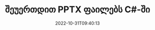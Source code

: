 ---
############################# Static ############################
layout: "auto-gen-merger"
date: 2022-10-31T09:40:13
draft: false
otherformats: vdx vsdm vsdx vssm vssx vstm vstx vsx vtx xlam xls xlsb xlsm xlsx xlt xltm

############################# Head ############################
head_title: "შეუერთდით PPTX ფაილებს C#-ში | PPTX შერწყმა"
head_description: "შეუერთეთ რამდენიმე PPTX ფაილი ერთ ფაილში C# .NET დოკუმენტების შერწყმის API-ს გამოყენებით. შეუერთდით კონკრეტულ გვერდებს ან გვერდების დიაპაზონს სხვადასხვა დოკუმენტიდან ერთ დოკუმენტამდე."

############################# Header ############################
title: "შეუერთდით PPTX ფაილებს C#-ში"
description: "შეუერთდით PPTX-ს .NET კოდის რამდენიმე ხაზით."
bg_image: "https://cms.admin.containerize.com/templates/aspose/App_Themes/V3/images/bg/header1.png"
bg_overlay: false
button:
    enable: true
    icon: "fas fa-arrow-down"
    label: "ჩამოტვირთეთ უფასო საცდელი"
    link: "https://downloads.groupdocs.com/merger/net"

############################# SubMenu ############################
submenu:
    enable: true

    left:
        img_alt: "GroupDocs.Merger for .NET"
        image: "https://cms.admin.containerize.com/templates/groupdocs/images/product-logos/90x90-noborder/groupdocs-merger-net.png"
        product: "GroupDocs.Merger"
        platform: ".NET"

    middle:
        button:

            # button loop
            - link: "https://apireference.groupdocs.com/merger/net"
              text: "API მითითება"

            # button loop
            - link: "https://github.com/groupdocs-merger"
              text: "კოდის მაგალითები"

            # button loop
            - link: "https://products.groupdocs.app/merger/family"
              text: "ცოცხალი დემო"

            # button loop
            - link: "https://purchase.groupdocs.com/pricing/merger/net"
              text: "ფასი"

    right:
        link_download: "https://downloads.groupdocs.com/merger"
        link_learn: "https://docs.groupdocs.com/merger/net"
        link_buy: "https://purchase.groupdocs.com"

############################# About ############################
about:
    enable: true
    title: "GroupDocs.Merger for .NET API-ს შესახებ"
    content: |
        [GroupDocs.Merger for .NET](/ka/merger/net/) უზრუნველყოფს მოსახერხებელ გადაწყვეტას მრავალი PDF-ის, Microsoft Office-ის (Word, Excel, PowerPoint, OneNote), OpenDocument-ის, HTML-ის, სურათების და შესაერთებლად. ბევრი სხვა დოკუმენტი ერთ ფაილში .NET აპლიკაციებში. GroupDocs.Merger დაზოგავთ დიდ ძალისხმევას, რადგან თქვენ გაქვთ უფლება შეუერთდეთ PPTX დოკუმენტებს - არ არის საჭირო მესამე მხარის პროგრამული უზრუნველყოფის, დესკტოპის აპლიკაციების ან დანამატების დაყენება. ახლა ზედმეტია დროის დაკარგვა და ფაილების ხელით შეერთება! GroupDocs-ის მისიაა საუკეთესო ხარისხის უზრუნველყოფა და დოკუმენტების დამუშავების სამუშაოების გამარტივება.
        
        GroupDocs.Merger API არის სწორი არჩევანი კორპორატიული გადაწყვეტილებებისთვის, რომლებიც საჭიროებენ ფაილების შეერთების ფუნქციებს. ეს API-ები კარგად არის მხარდაჭერილი ყველა ძირითად ოპერაციულ სისტემასა და პლატფორმაზე, მათ შორის {{Runtime}}.

############################# Steps ############################
steps:
    enable: true
    title_left: "როგორ შეუერთდეთ რამდენიმე PPTX ფაილს"
    content_left: |
        [GroupDocs.Merger for .NET](/ka/merger/net/) უადვილებს .NET დეველოპერებს შეუერთონ ორი ან მეტი PPTX ფაილი თავიანთ აპლიკაციებში. რამდენიმე მარტივი ნაბიჯი.
        
        * შექმენით **Merger**-ის ახალი ეგზემპლარი და გადაიტანეთ წყაროს დოკუმენტის გზა კონსტრუქტორის პარამეტრად.
        * დარეკეთ **Join** **Merger** კლასში და გაიარეთ მეორე წყაროს დოკუმენტის გზა.
        * დარეკეთ **Save** **Merger** კლასის გაერთიანებული დოკუმენტის შესანახად.

    title_right: "სისტემის მოთხოვნები"
    content_right: |
        GroupDocs.Merger for .NET API-ები მხარდაჭერილია ყველა ძირითად პლატფორმაზე და ოპერაციულ სისტემაზე. ქვემოთ მოცემული კოდის შესრულებამდე, დარწმუნდით, რომ თქვენს სისტემაში დაინსტალირებული გაქვთ შემდეგი წინაპირობები.

        * ოპერაციული სისტემები: Microsoft Windows, Linux, MacOS
        * განვითარების გარემო: Visual Studio, Xamarin, MonoDevelop
        * ჩარჩოები: .NET Framework, .NET Standard, .NET Core, Mono
        * ჩამოტვირთეთ GroupDocs.Merger for .NET-ის უახლესი ვერსია [NuGet](https://www.nuget.org/packages/groupdocs.merger)
         
    code: |
     {{% merger/additional-styles %}}
     {{< merger/code-merger title="როგორ შევაერთოთ PPTX ფაილი C#-ის მაგალითის კოდის გამოყენებით">}}

        ```csharp    
        // შეუერთდით PPTX ფაილს GroupDocs.Merger API-ს გამოყენებით
        // მყისიერი შერწყმა შეყვანით PPTX დოკუმენტით
        using (Merger merger = new Merger("input1.pptx"))
          {
            // Call Join მეთოდის შერწყმის კლასის მაგალითი და გაიარეთ მეორე წყაროს დოკუმენტის გზა
            merger.Join("input2.pptx");
    
            // ზარის შერწყმის კლასის ინსტანციის Save მეთოდი გაერთიანებული დოკუმენტის შესანახად
            merger.Save("merged-file.pptx");
          }
        ```
     {{< /merger/code-merger >}}

############################# Demos ############################
demos:
    enable: true
    title: "Live Demos - ონლაინ აპლიკაცია დოკუმენტებთან შესაერთებლად"
    content: |
       შეუერთდით ერთზე მეტ PPTX ფაილს ახლავე, ეწვიეთ [GroupDocs.Merger Live Demos](https://products.groupdocs.app/merger/pptx) ვებსაიტს.
       ცოცხალი დემოს აქვს შემდეგი უპირატესობები.
        
############################# About Formats ############################
about_formats:
    enable: true

############################# More Formats ############################
more_formats:
    enable: true
    title: "სხვა დოკუმენტის ფორმატების შეერთება"
    content: |
        .NET დოკუმენტების შერწყმის API ფაილის ფორმატებისა და სურათებისთვის. შეუერთდით რამდენიმე პოპულარული დოკუმენტის ფორმატს, როგორც ეს ქვემოთ არის ნათქვამი.

############################# Back to top ###############################
back_to_top:
    enable: true
---